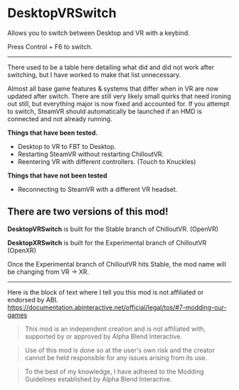 # DesktopVRSwitch
Allows you to switch between Desktop and VR with a keybind.

Press Control + F6 to switch.

---

There used to be a table here detailing what did and did not work after switching, but I have worked to make that list unnecessary.

Almost all base game features & systems that differ when in VR are now updated after switch. There are still very likely small quirks that need ironing out still, but everything major is now fixed and accounted for. If you attempt to switch, SteamVR should automatically be launched if an HMD is connected and not already running.


**Things that have been tested.**
* Desktop to VR to FBT to Desktop.
* Restarting SteamVR without restarting ChilloutVR. 
* Reentering VR with different controllers. (Touch to Knuckles)

**Things that have not been tested**
* Reconnecting to SteamVR with a different VR headset.


## There are two versions of this mod!
**DesktopVRSwitch** is built for the Stable branch of ChilloutVR. (OpenVR)

**DesktopXRSwitch** is built for the Experimental branch of ChilloutVR (OpenXR)

Once the Experimental branch of ChilloutVR hits Stable, the mod name will be changing from VR -> XR.

---

Here is the block of text where I tell you this mod is not affiliated or endorsed by ABI. 
https://documentation.abinteractive.net/official/legal/tos/#7-modding-our-games

> This mod is an independent creation and is not affiliated with, supported by or approved by Alpha Blend Interactive. 

> Use of this mod is done so at the user's own risk and the creator cannot be held responsible for any issues arising from its use.

> To the best of my knowledge, I have adhered to the Modding Guidelines established by Alpha Blend Interactive.

